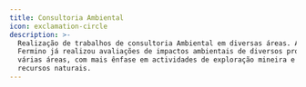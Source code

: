 ```yaml
---
title: Consultoria Ambiental
icon: exclamation-circle
description: >-
  Realização de trabalhos de consultoria Ambiental em diversas áreas. A AM
  Fermino já realizou avaliações de impactos ambientais de diversos projectos em
  várias áreas, com mais ênfase em actividades de exploração mineira e outros
  recursos naturais.
---
```


